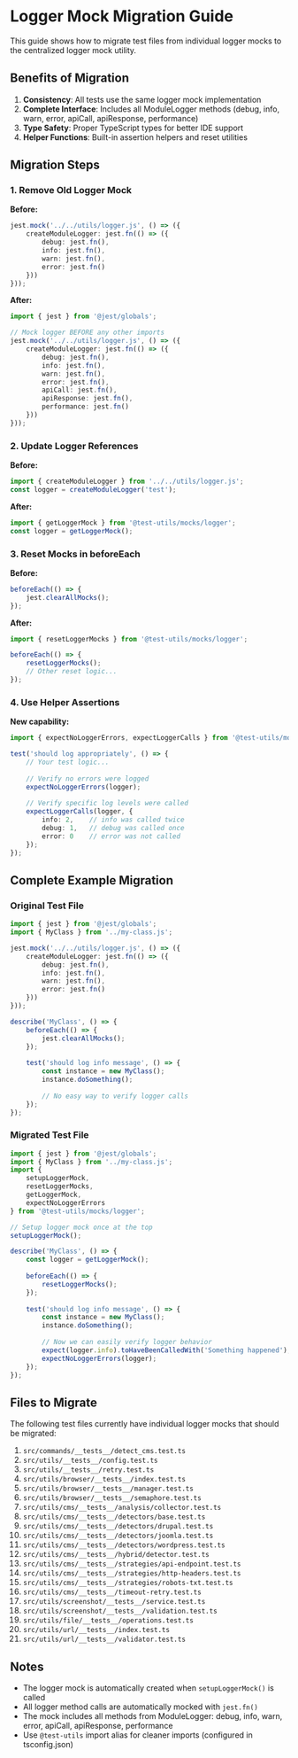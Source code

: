 # Logger Mock Migration Guide

This guide shows how to migrate test files from individual logger mocks to the centralized logger mock utility.

## Benefits of Migration

1. **Consistency**: All tests use the same logger mock implementation
2. **Complete Interface**: Includes all ModuleLogger methods (debug, info, warn, error, apiCall, apiResponse, performance)
3. **Type Safety**: Proper TypeScript types for better IDE support
4. **Helper Functions**: Built-in assertion helpers and reset utilities

## Migration Steps

### 1. Remove Old Logger Mock

**Before:**
```typescript
jest.mock('../../utils/logger.js', () => ({
    createModuleLogger: jest.fn(() => ({
        debug: jest.fn(),
        info: jest.fn(),
        warn: jest.fn(),
        error: jest.fn()
    }))
}));
```

**After:**
```typescript
import { jest } from '@jest/globals';

// Mock logger BEFORE any other imports
jest.mock('../../utils/logger.js', () => ({
    createModuleLogger: jest.fn(() => ({
        debug: jest.fn(),
        info: jest.fn(),
        warn: jest.fn(),
        error: jest.fn(),
        apiCall: jest.fn(),
        apiResponse: jest.fn(),
        performance: jest.fn()
    }))
}));
```

### 2. Update Logger References

**Before:**
```typescript
import { createModuleLogger } from '../../utils/logger.js';
const logger = createModuleLogger('test');
```

**After:**
```typescript
import { getLoggerMock } from '@test-utils/mocks/logger';
const logger = getLoggerMock();
```

### 3. Reset Mocks in beforeEach

**Before:**
```typescript
beforeEach(() => {
    jest.clearAllMocks();
});
```

**After:**
```typescript
import { resetLoggerMocks } from '@test-utils/mocks/logger';

beforeEach(() => {
    resetLoggerMocks();
    // Other reset logic...
});
```

### 4. Use Helper Assertions

**New capability:**
```typescript
import { expectNoLoggerErrors, expectLoggerCalls } from '@test-utils/mocks/logger';

test('should log appropriately', () => {
    // Your test logic...
    
    // Verify no errors were logged
    expectNoLoggerErrors(logger);
    
    // Verify specific log levels were called
    expectLoggerCalls(logger, {
        info: 2,    // info was called twice
        debug: 1,   // debug was called once
        error: 0    // error was not called
    });
});
```

## Complete Example Migration

### Original Test File

```typescript
import { jest } from '@jest/globals';
import { MyClass } from '../my-class.js';

jest.mock('../../utils/logger.js', () => ({
    createModuleLogger: jest.fn(() => ({
        debug: jest.fn(),
        info: jest.fn(),
        warn: jest.fn(),
        error: jest.fn()
    }))
}));

describe('MyClass', () => {
    beforeEach(() => {
        jest.clearAllMocks();
    });
    
    test('should log info message', () => {
        const instance = new MyClass();
        instance.doSomething();
        
        // No easy way to verify logger calls
    });
});
```

### Migrated Test File

```typescript
import { jest } from '@jest/globals';
import { MyClass } from '../my-class.js';
import { 
    setupLoggerMock, 
    resetLoggerMocks, 
    getLoggerMock,
    expectNoLoggerErrors 
} from '@test-utils/mocks/logger';

// Setup logger mock once at the top
setupLoggerMock();

describe('MyClass', () => {
    const logger = getLoggerMock();
    
    beforeEach(() => {
        resetLoggerMocks();
    });
    
    test('should log info message', () => {
        const instance = new MyClass();
        instance.doSomething();
        
        // Now we can easily verify logger behavior
        expect(logger.info).toHaveBeenCalledWith('Something happened');
        expectNoLoggerErrors(logger);
    });
});
```

## Files to Migrate

The following test files currently have individual logger mocks that should be migrated:

1. `src/commands/__tests__/detect_cms.test.ts`
2. `src/utils/__tests__/config.test.ts`
3. `src/utils/__tests__/retry.test.ts`
4. `src/utils/browser/__tests__/index.test.ts`
5. `src/utils/browser/__tests__/manager.test.ts`
6. `src/utils/browser/__tests__/semaphore.test.ts`
7. `src/utils/cms/__tests__/analysis/collector.test.ts`
8. `src/utils/cms/__tests__/detectors/base.test.ts`
9. `src/utils/cms/__tests__/detectors/drupal.test.ts`
10. `src/utils/cms/__tests__/detectors/joomla.test.ts`
11. `src/utils/cms/__tests__/detectors/wordpress.test.ts`
12. `src/utils/cms/__tests__/hybrid/detector.test.ts`
13. `src/utils/cms/__tests__/strategies/api-endpoint.test.ts`
14. `src/utils/cms/__tests__/strategies/http-headers.test.ts`
15. `src/utils/cms/__tests__/strategies/robots-txt.test.ts`
16. `src/utils/cms/__tests__/timeout-retry.test.ts`
17. `src/utils/screenshot/__tests__/service.test.ts`
18. `src/utils/screenshot/__tests__/validation.test.ts`
19. `src/utils/file/__tests__/operations.test.ts`
20. `src/utils/url/__tests__/index.test.ts`
21. `src/utils/url/__tests__/validator.test.ts`

## Notes

- The logger mock is automatically created when `setupLoggerMock()` is called
- All logger method calls are automatically mocked with `jest.fn()`
- The mock includes all methods from ModuleLogger: debug, info, warn, error, apiCall, apiResponse, performance
- Use `@test-utils` import alias for cleaner imports (configured in tsconfig.json)